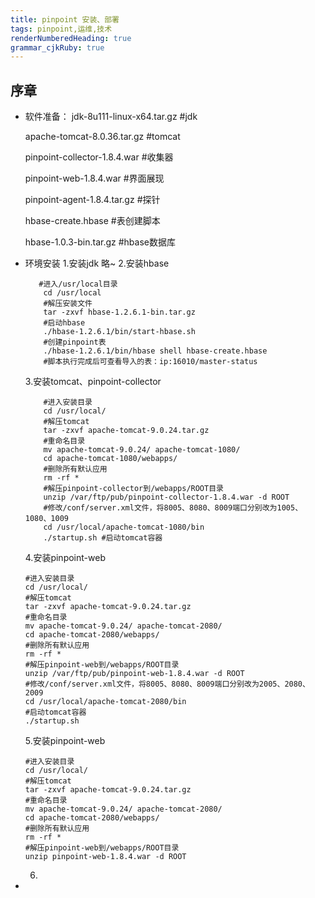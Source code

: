 ```yaml
---
title: pinpoint 安装、部署 
tags: pinpoint,运维,技术
renderNumberedHeading: true
grammar_cjkRuby: true
---
```


## 序章

 - 软件准备：
	jdk-8u111-linux-x64.tar.gz #jdk
	
	apache-tomcat-8.0.36.tar.gz #tomcat
	
	pinpoint-collector-1.8.4.war #收集器

	pinpoint-web-1.8.4.war #界面展现

	pinpoint-agent-1.8.4.tar.gz #探针

	hbase-create.hbase #表创建脚本

	hbase-1.0.3-bin.tar.gz #hbase数据库
	

 - 环境安装
	   1.安装jdk
		   略~
	  2.安装hbase
	 ``` sh?linenums
		#进入/usr/local目录
		 cd /usr/local 
		 #解压安装文件
		 tar -zxvf hbase-1.2.6.1-bin.tar.gz
		 #启动hbase
		 ./hbase-1.2.6.1/bin/start-hbase.sh
		 #创建pinpoint表
		 ./hbase-1.2.6.1/bin/hbase shell hbase-create.hbase
		 #脚本执行完成后可查看导入的表：ip:16010/master-status
	```
    3.安装tomcat、pinpoint-collector
    ```sh?linenums
		#进入安装目录
		cd /usr/local/
		#解压tomcat
		tar -zxvf apache-tomcat-9.0.24.tar.gz
		#重命名目录
		mv apache-tomcat-9.0.24/ apache-tomcat-1080/
		cd apache-tomcat-1080/webapps/
		#删除所有默认应用
		rm -rf * 
		#解压pinpoint-collector到/webapps/ROOT目录
		unzip /var/ftp/pub/pinpoint-collector-1.8.4.war -d ROOT 
		#修改/conf/server.xml文件，将8005、8080、8009端口分别改为1005、1080、1009
		cd /usr/local/apache-tomcat-1080/bin
		./startup.sh #启动tomcat容器
	```
    4.安装pinpoint-web
    ```sh?linenums
	#进入安装目录
	cd /usr/local/ 
	#解压tomcat
    tar -zxvf apache-tomcat-9.0.24.tar.gz 
	#重命名目录
    mv apache-tomcat-9.0.24/ apache-tomcat-2080/ 
    cd apache-tomcat-2080/webapps/
	#删除所有默认应用
    rm -rf * 
	#解压pinpoint-web到/webapps/ROOT目录
    unzip /var/ftp/pub/pinpoint-web-1.8.4.war -d ROOT 
	#修改/conf/server.xml文件，将8005、8080、8009端口分别改为2005、2080、2009
	cd /usr/local/apache-tomcat-2080/bin
	#启动tomcat容器
	./startup.sh 
	```
    5.安装pinpoint-web
    ```sh?linenums
	#进入安装目录
	cd /usr/local/ 
	#解压tomcat
    tar -zxvf apache-tomcat-9.0.24.tar.gz 
	#重命名目录
	mv apache-tomcat-9.0.24/ apache-tomcat-2080/ 
	cd apache-tomcat-2080/webapps/
	#删除所有默认应用
	rm -rf * 
	#解压pinpoint-web到/webapps/ROOT目录
	unzip pinpoint-web-1.8.4.war -d ROOT 
	```
    6.
 - 
